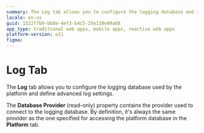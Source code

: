 ```yaml
---
summary: The Log tab allows you to configure the logging database and some advanced log settings.
locale: en-us
guid: 1522f7b9-bb8e-4ef3-b4c5-25e110e89a68
app_type: traditional web apps, mobile apps, reactive web apps
platform-version: o11
figma:
---
```


# Log Tab

The **Log** tab allows you to configure the logging database used by the platform and define advanced log settings.

The **Database Provider** (read-only) property contains the provider used to connect to the logging database. By definition, it's always the same provider as the one specified for accessing the platform database in the **Platform** tab.
